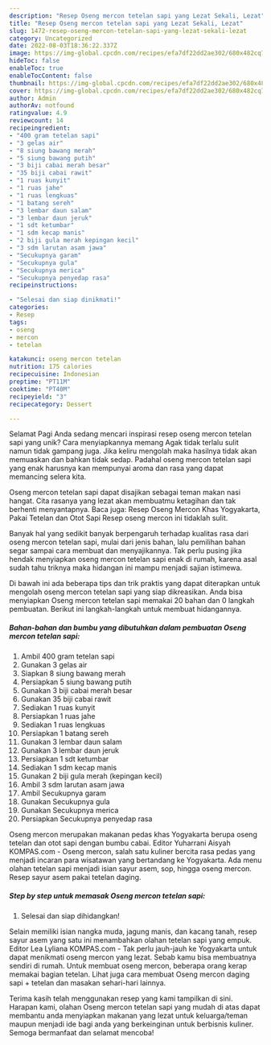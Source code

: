 ```yaml
---
description: "Resep Oseng mercon tetelan sapi yang Lezat Sekali, Lezat"
title: "Resep Oseng mercon tetelan sapi yang Lezat Sekali, Lezat"
slug: 1472-resep-oseng-mercon-tetelan-sapi-yang-lezat-sekali-lezat
category: Uncategorized
date: 2022-08-03T18:36:22.337Z
image: https://img-global.cpcdn.com/recipes/efa7df22dd2ae302/680x482cq70/oseng-mercon-tetelan-sapi-foto-resep-utama.jpg
hideToc: false
enableToc: true
enableTocContent: false
thumbnail: https://img-global.cpcdn.com/recipes/efa7df22dd2ae302/680x482cq70/oseng-mercon-tetelan-sapi-foto-resep-utama.jpg
cover: https://img-global.cpcdn.com/recipes/efa7df22dd2ae302/680x482cq70/oseng-mercon-tetelan-sapi-foto-resep-utama.jpg
author: Admin
authorAv: notfound
ratingvalue: 4.9
reviewcount: 14
recipeingredient:
- "400 gram tetelan sapi"
- "3 gelas air"
- "8 siung bawang merah"
- "5 siung bawang putih"
- "3 biji cabai merah besar"
- "35 biji cabai rawit"
- "1 ruas kunyit"
- "1 ruas jahe"
- "1 ruas lengkuas"
- "1 batang sereh"
- "3 lembar daun salam"
- "3 lembar daun jeruk"
- "1 sdt ketumbar"
- "1 sdm kecap manis"
- "2 biji gula merah kepingan kecil"
- "3 sdm larutan asam jawa"
- "Secukupnya garam"
- "Secukupnya gula"
- "Secukupnya merica"
- "Secukupnya penyedap rasa"
recipeinstructions:

- "Selesai dan siap dinikmati!"
categories:
- Resep
tags:
- oseng
- mercon
- tetelan

katakunci: oseng mercon tetelan 
nutrition: 175 calories
recipecuisine: Indonesian
preptime: "PT11M"
cooktime: "PT40M"
recipeyield: "3"
recipecategory: Dessert

---
```



Selamat Pagi Anda sedang mencari inspirasi resep oseng mercon tetelan sapi yang unik? Cara menyiapkannya memang Agak tidak terlalu sulit namun tidak gampang juga. Jika keliru mengolah maka hasilnya tidak akan memuaskan dan bahkan tidak sedap. Padahal oseng mercon tetelan sapi yang enak harusnya kan mempunyai aroma dan rasa yang dapat memancing selera kita.


Oseng mercon tetelan sapi dapat disajikan sebagai teman makan nasi hangat. Cita rasanya yang lezat akan membuatmu ketagihan dan tak berhenti menyantapnya. Baca juga: Resep Oseng Mercon Khas Yogyakarta, Pakai Tetelan dan Otot Sapi Resep oseng mercon ini tidaklah sulit.

Banyak hal yang sedikit banyak berpengaruh terhadap kualitas rasa dari oseng mercon tetelan sapi, mulai dari jenis bahan, lalu pemilihan bahan segar sampai cara membuat dan menyajikannya. Tak perlu pusing jika hendak menyiapkan oseng mercon tetelan sapi enak di rumah, karena asal sudah tahu triknya maka hidangan ini mampu menjadi sajian istimewa.


Di bawah ini ada beberapa tips dan trik praktis yang dapat diterapkan untuk mengolah oseng mercon tetelan sapi yang siap dikreasikan. Anda bisa menyiapkan Oseng mercon tetelan sapi memakai 20 bahan dan 0 langkah pembuatan. Berikut ini langkah-langkah untuk membuat hidangannya.

<!--inarticleads1-->

##### Bahan-bahan dan bumbu yang dibutuhkan dalam pembuatan Oseng mercon tetelan sapi:

1. Ambil 400 gram tetelan sapi
1. Gunakan 3 gelas air
1. Siapkan 8 siung bawang merah
1. Persiapkan 5 siung bawang putih
1. Gunakan 3 biji cabai merah besar
1. Gunakan 35 biji cabai rawit
1. Sediakan 1 ruas kunyit
1. Persiapkan 1 ruas jahe
1. Sediakan 1 ruas lengkuas
1. Persiapkan 1 batang sereh
1. Gunakan 3 lembar daun salam
1. Gunakan 3 lembar daun jeruk
1. Persiapkan 1 sdt ketumbar
1. Sediakan 1 sdm kecap manis
1. Gunakan 2 biji gula merah (kepingan kecil)
1. Ambil 3 sdm larutan asam jawa
1. Ambil Secukupnya garam
1. Gunakan Secukupnya gula
1. Gunakan Secukupnya merica
1. Persiapkan Secukupnya penyedap rasa


Oseng mercon merupakan makanan pedas khas Yogyakarta berupa oseng tetelan dan otot sapi dengan bumbu cabai. Editor Yuharrani Aisyah KOMPAS.com - Oseng mercon, salah satu kuliner bercita rasa pedas yang menjadi incaran para wisatawan yang bertandang ke Yogyakarta. Ada menu olahan tetelan sapi menjadi isian sayur asem, sop, hingga oseng mercon. Resep sayur asem pakai tetelan daging. 

<!--inarticleads2-->

##### Step by step untuk memasak Oseng mercon tetelan sapi:


1. Selesai dan siap dihidangkan!

Selain memiliki isian nangka muda, jagung manis, dan kacang tanah, resep sayur asem yang satu ini menambahkan olahan tetelan sapi yang empuk. Editor Lea Lyliana KOMPAS.com - Tak perlu jauh-jauh ke Yogyakarta untuk dapat menikmati oseng mercon yang lezat. Sebab kamu bisa membuatnya sendiri di rumah. Untuk membuat oseng mercon, beberapa orang kerap memakai bagian tetelan. Lihat juga cara membuat Oseng mercon daging sapi + tetelan dan masakan sehari-hari lainnya. 

Terima kasih telah menggunakan resep yang kami tampilkan di sini. Harapan kami, olahan Oseng mercon tetelan sapi yang mudah di atas dapat membantu anda menyiapkan makanan yang lezat untuk keluarga/teman maupun menjadi ide bagi anda yang berkeinginan untuk berbisnis kuliner. Semoga bermanfaat dan selamat mencoba!
